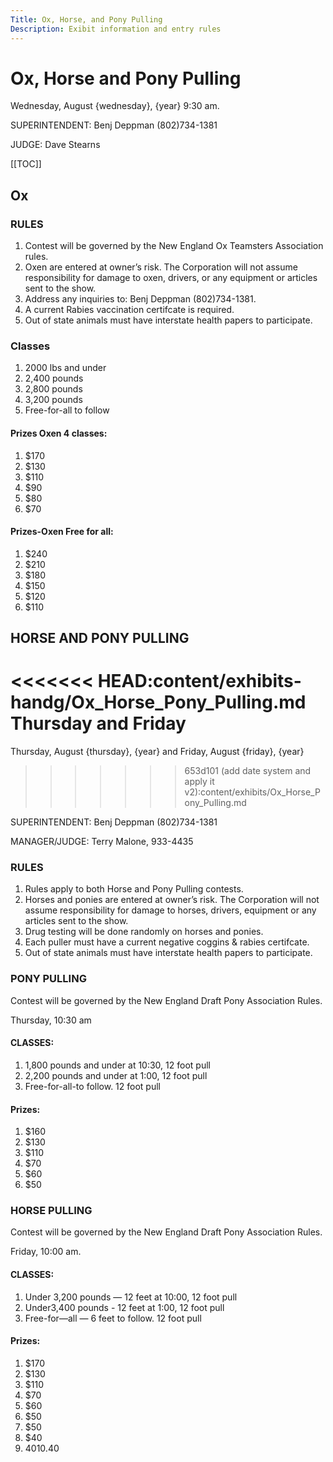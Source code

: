 ```yaml
---
Title: Ox, Horse, and Pony Pulling
Description: Exibit information and entry rules
---
```


# Ox, Horse and Pony Pulling

Wednesday, August {wednesday}, {year} 9:30 am.

SUPERINTENDENT: Benj Deppman (802)734-1381

JUDGE: Dave Stearns


[[TOC]]

## Ox

### RULES
1. Contest will be governed by the New England Ox Teamsters Association rules.
2. Oxen are entered at owner’s risk. The Corporation will not assume responsibility for
damage to oxen, drivers, or any equipment or articles sent to the show.
3. Address any inquiries to: Benj Deppman (802)734-1381.
4. A current Rabies vaccination certifcate is required.
5. Out of state animals must have interstate health papers to participate.


### Classes
1. 2000 lbs and under
2. 2,400 pounds
3. 2,800 pounds
4. 3,200 pounds
5. Free-for-all to follow

#### Prizes Oxen 4 classes:
1. $170
2. $130
3. $110
4. $90
5. $80
6. $70

#### Prizes-Oxen Free for all:
1. $240
2. $210
3. $180
4. $150
5. $120
6. $110

## HORSE AND PONY PULLING
<<<<<<< HEAD:content/exhibits-handg/Ox_Horse_Pony_Pulling.md
Thursday and Friday
=======

Thursday, August {thursday}, {year}  and Friday, August {friday}, {year}
>>>>>>> 653d101 (add date system and apply it v2):content/exhibits/Ox_Horse_Pony_Pulling.md

SUPERINTENDENT: Benj Deppman (802)734-1381

MANAGER/JUDGE: Terry Malone, 933-4435

### RULES
1. Rules apply to both Horse and Pony Pulling contests.
2. Horses and ponies are entered at owner’s risk. The Corporation will not assume responsibility for
damage to horses, drivers, equipment or any articles sent to the show.
3. Drug testing will be done randomly on horses and ponies.
4. Each puller must have a current negative coggins & rabies certifcate.
5. Out of state animals must have interstate health papers to participate.

### PONY PULLING

Contest will be governed by the New England Draft Pony Association Rules.

Thursday, 10:30 am

#### CLASSES:
1. 1,800 pounds and under at 10:30, 12 foot pull
2. 2,200 pounds and under at 1:00, 12 foot pull
3. Free-for-all-to follow. 12 foot pull

#### Prizes:
1. $160
2. $130
3. $110
4. $70
5. $60
6. $50

### HORSE PULLING
Contest will be governed by the New England Draft Pony Association Rules.

Friday, 10:00 am.

#### CLASSES:
1. Under 3,200 pounds — 12 feet at 10:00, 12 foot pull
2. Under3,400 pounds - 12 feet at 1:00, 12 foot pull
3. Free-for—all — 6 feet to follow. 12 foot pull

#### Prizes: 
1. $170
2. $130
3. $110
4. $70
5. $60
6. $50
7. $50
8. $40 
9. $40
10.$40

